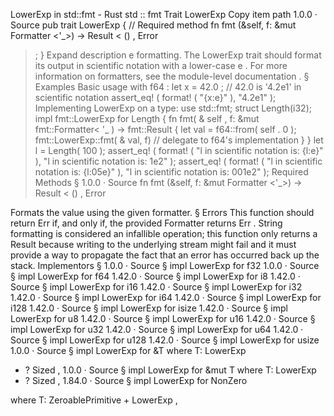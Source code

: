 LowerExp in std::fmt - Rust
std
::
fmt
Trait
LowerExp
Copy item path
1.0.0
·
Source
pub trait LowerExp {
    // Required method
    fn
fmt
(&self, f: &mut
Formatter
<'_>) ->
Result
<
()
,
Error
>;
}
Expand description
e
formatting.
The
LowerExp
trait should format its output in scientific notation with a lower-case
e
.
For more information on formatters, see
the module-level documentation
.
§
Examples
Basic usage with
f64
:
let
x =
42.0
;
// 42.0 is '4.2e1' in scientific notation
assert_eq!
(
format!
(
"{x:e}"
),
"4.2e1"
);
Implementing
LowerExp
on a type:
use
std::fmt;
struct
Length(i32);
impl
fmt::LowerExp
for
Length {
fn
fmt(
&
self
, f:
&mut
fmt::Formatter<
'_
>) -> fmt::Result {
let
val = f64::from(
self
.
0
);
        fmt::LowerExp::fmt(
&
val, f)
// delegate to f64's implementation
}
}
let
l = Length(
100
);
assert_eq!
(
format!
(
"l in scientific notation is: {l:e}"
),
"l in scientific notation is: 1e2"
);
assert_eq!
(
format!
(
"l in scientific notation is: {l:05e}"
),
"l in scientific notation is: 001e2"
);
Required Methods
§
1.0.0
·
Source
fn
fmt
(&self, f: &mut
Formatter
<'_>) ->
Result
<
()
,
Error
>
Formats the value using the given formatter.
§
Errors
This function should return
Err
if, and only if, the provided
Formatter
returns
Err
.
String formatting is considered an infallible operation; this function only
returns a
Result
because writing to the underlying stream might fail and it must
provide a way to propagate the fact that an error has occurred back up the stack.
Implementors
§
1.0.0
·
Source
§
impl
LowerExp
for
f32
1.0.0
·
Source
§
impl
LowerExp
for
f64
1.42.0
·
Source
§
impl
LowerExp
for
i8
1.42.0
·
Source
§
impl
LowerExp
for
i16
1.42.0
·
Source
§
impl
LowerExp
for
i32
1.42.0
·
Source
§
impl
LowerExp
for
i64
1.42.0
·
Source
§
impl
LowerExp
for
i128
1.42.0
·
Source
§
impl
LowerExp
for
isize
1.42.0
·
Source
§
impl
LowerExp
for
u8
1.42.0
·
Source
§
impl
LowerExp
for
u16
1.42.0
·
Source
§
impl
LowerExp
for
u32
1.42.0
·
Source
§
impl
LowerExp
for
u64
1.42.0
·
Source
§
impl
LowerExp
for
u128
1.42.0
·
Source
§
impl
LowerExp
for
usize
1.0.0
·
Source
§
impl<T>
LowerExp
for
&T
where
    T:
LowerExp
+ ?
Sized
,
1.0.0
·
Source
§
impl<T>
LowerExp
for
&mut T
where
    T:
LowerExp
+ ?
Sized
,
1.84.0
·
Source
§
impl<T>
LowerExp
for
NonZero
<T>
where
    T:
ZeroablePrimitive
+
LowerExp
,